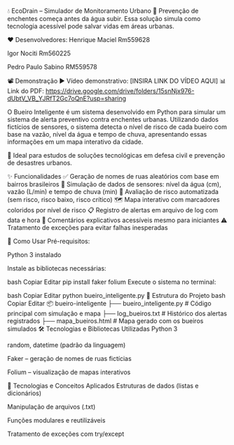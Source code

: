 💧 EcoDrain – Simulador de Monitoramento Urbano
🧠 Prevenção de enchentes começa antes da água subir. Essa solução simula como tecnologia acessível pode salvar vidas em áreas urbanas.

❤️ Desenvolvedores:
Henrique Maciel Rm559628


Igor Nociti Rm560225


Pedro Paulo Sabino RM559578

📽️ Demonstração
▶️ Vídeo demonstrativo: [INSIRA LINK DO VÍDEO AQUI]
📊 Link do PDF: https://drive.google.com/drive/folders/15snNjx976-dUbtV_VB_YJRfT2Gc7oQnE?usp=sharing

O Bueiro Inteligente é um sistema desenvolvido em Python para simular um sistema de alerta preventivo contra enchentes urbanas.
Utilizando dados fictícios de sensores, o sistema detecta o nível de risco de cada bueiro com base na vazão, nível da água e tempo de chuva, apresentando essas informações em um mapa interativo da cidade.

🌆 Ideal para estudos de soluções tecnológicas em defesa civil e prevenção de desastres urbanos.

✨ Funcionalidades
✅ Geração de nomes de ruas aleatórios com base em bairros brasileiros
📏 Simulação de dados de sensores: nível da água (cm), vazão (L/min) e tempo de chuva (min)
🚦 Avaliação de risco automatizada (sem risco, risco baixo, risco crítico)
🗺️ Mapa interativo com marcadores coloridos por nível de risco
📋 Registro de alertas em arquivo de log com data e hora
💬 Comentários explicativos acessíveis mesmo para iniciantes
⚠️ Tratamento de exceções para evitar falhas inesperadas

🚀 Como Usar
Pré-requisitos:

Python 3 instalado

Instale as bibliotecas necessárias:

bash
Copiar
Editar
pip install faker folium
Execute o sistema no terminal:

bash
Copiar
Editar
python bueiro_inteligente.py
📁 Estrutura do Projeto
bash
Copiar
Editar
📦 bueiro-inteligente
├── bueiro_inteligente.py        # Código principal com simulação e mapa
├── log_bueiros.txt              # Histórico dos alertas registrados
├── mapa_bueiros.html            # Mapa gerado com os bueiros simulados
🛠️ Tecnologias e Bibliotecas Utilizadas
Python 3

random, datetime (padrão da linguagem)

Faker – geração de nomes de ruas fictícias

Folium – visualização de mapas interativos

🧠 Tecnologias e Conceitos Aplicados
Estruturas de dados (listas e dicionários)

Manipulação de arquivos (.txt)

Funções modulares e reutilizáveis

Tratamento de exceções com try/except
